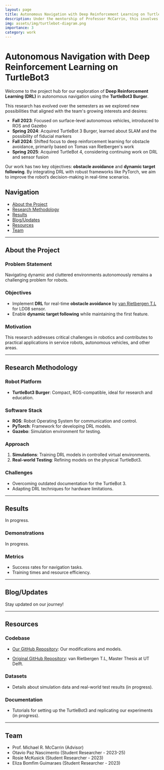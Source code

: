 ```yaml
---
layout: page
title: Autonomous Navigation with Deep Reinforcement Learning on TurtleBot3
description: Under the mentorship of Professor McCarrin, this involves developing on navigation and obstacle avoidance for the TurtleBot3.
img: assets/img/turtlebot-diagram.png
importance: 3
category: work
---
```


# Autonomous Navigation with Deep Reinforcement Learning on TurtleBot3

Welcome to the project hub for our exploration of **Deep Reinforcement Learning (DRL)** in autonomous navigation using the **TurtleBot3 Burger**.


This research has evolved over the semesters as we explored new possibilities that aligned with the team's growing interests and desires:

- **Fall 2023**: Focused on surface-level autonomous vehicles, introduced to ROS and Gazebo
- **Spring 2024**: Acquired TurtleBot 3 Burger, learned about SLAM and the possibility of fiducial markers
- **Fall 2024**: Shifted focus to deep reinforcement learning for obstacle avoidance, primarily based on Tomas van Rietbergen's work
- **Spring 2025**: Acquired TurtleBot 4, considering continuing work on DRL and sensor fusion

Our work has two key objectives: **obstacle avoidance** and **dynamic target following**. By integrating DRL with robust frameworks like PyTorch, we aim to improve the robot’s decision-making in real-time scenarios.

## Navigation

- [About the Project](#about-the-project)
- [Research Methodology](#research-methodology)
- [Results](#results)
- [Blog/Updates](#blogupdates)
- [Resources](#resources)
- [Team](#team)

---

## About the Project

### Problem Statement

Navigating dynamic and cluttered environments autonomously remains a challenging problem for robots.

### Objectives

- Implement **DRL** for real-time **obstacle avoidance** by [van Rietbergen T.L](https://github.com/tomasvr/turtlebot3_drlnav) for LD08 sensor.
- Enable **dynamic target following** while maintaining the first feature.

### Motivation

This research addresses critical challenges in robotics and contributes to practical applications in service robots, autonomous vehicles, and other areas.

---

## Research Methodology

### Robot Platform

- **TurtleBot3 Burger**: Compact, ROS-compatible, ideal for research and education.

### Software Stack

- **ROS**: Robot Operating System for communication and control.
- **PyTorch**: Framework for developing DRL models.
- **Gazebo**: Simulation environment for testing.

### Approach

1. **Simulations**: Training DRL models in controlled virtual environments.
2. **Real-world Testing**: Refining models on the physical TurtleBot3.

### Challenges

- Overcoming outdated documentation for the TurtleBot 3.
- Adapting DRL techniques for hardware limitations.

---

## Results

In progress.

### Demonstrations

In progress.

### Metrics

- Success rates for navigation tasks.
- Training times and resource efficiency.

---

## Blog/Updates

Stay updated on our journey!

---

## Resources

### Codebase

- [Our GitHub Repository](https://github.com/otavio-paz/turtlebot3_drlnav): Our modifications and models.

- [Original GitHub Repository](https://github.com/tomasvr/turtlebot3_drlnav): van Rietbergen T.L, Master Thesis at UT Delft.

### Datasets

- Details about simulation data and real-world test results (in progress).

### Documentation

- Tutorials for setting up the TurtleBot3 and replicating our experiments (in progress).

---

## Team

- Prof. Michael R. McCarrin (Advisor)
- Otavio Paz Nascimento (Student Researcher - 2023-25)
- Rosie McKusick (Student Researcher - 2023)
- Eliza Bomfim Guimaraes (Student Researcher - 2023)
